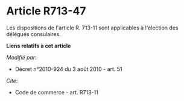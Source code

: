 # Article R713-47

Les dispositions de l'article R. 713-11 sont applicables à l'élection des délégués consulaires.

**Liens relatifs à cet article**

_Modifié par_:

  - Décret n°2010-924 du 3 août 2010 - art. 51

_Cite_:

  - Code de commerce - art. R713-11
